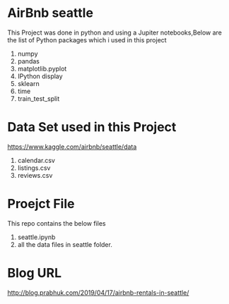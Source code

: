 # AirBnb seattle 

This Project was done in python and using a Jupiter notebooks,Below are the list of Python packages which i used in this project

 1. numpy
 2. pandas
 3. matplotlib.pyplot
 4.  IPython display
 5.  sklearn
 6.  time
 7. train_test_split
 
 # Data Set used in this Project
 
 https://www.kaggle.com/airbnb/seattle/data
 
 1. calendar.csv
 2. listings.csv
 3. reviews.csv

# Proejct File
This repo contains the below files

1. seattle.ipynb
2. all the data files in seattle folder.

# Blog URL 

http://blog.prabhuk.com/2019/04/17/airbnb-rentals-in-seattle/
